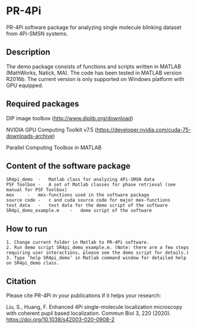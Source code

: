 # PR-4Pi
PR-4Pi software package for analyzing single molecule blinking dataset from 4Pi-SMSN systems.

## Description
The demo package consists of functions and scripts written in MATLAB (MathWorks, Natick, MA). The code has been tested in MATLAB version R2016b. The current version is only supported on Windows platform with GPU equipped. 

## Required packages
DIP image toolbox (http://www.diplib.org/download) 

NVIDIA GPU Computing Toolkit v7.5 (https://developer.nvidia.com/cuda-75-downloads-archive)

Parallel Computing Toolbox in MATLAB

## Content of the software package
	SR4pi_demo 	-	Matlab class for analyzing 4Pi-SMSN data
	PSF Toolbox	-	A set of Matlab classes for phase retrieval (see manual for PSF Toolbox)
	mex		-	mex-functions used in the software package
	source code	-	c and cuda source code for major mex-functions
	test data	-	test data for the demo script of the software
	SR4pi_demo_example.m	-	demo script of the software
	
## How to run
	1. Change current folder in Matlab to PR-4Pi software.
	2. Run demo script SR4pi_demo_example.m. (Note: there are a few steps requiring user interactions, please see the demo script for details.)
	3. Type ‘help SR4pi_demo’ in Matlab command window for detailed help on SR4pi_demo class.
	
## Citation
Please cite PR-4Pi in your publications if it helps your research:

Liu, S., Huang, F. Enhanced 4Pi single-molecule localization microscopy with coherent pupil based localization. Commun Biol 3, 220 (2020). https://doi.org/10.1038/s42003-020-0908-2

  


